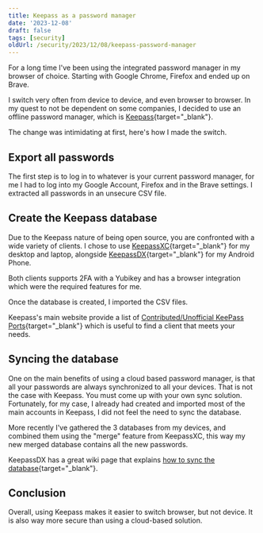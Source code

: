 ```yaml
---
title: Keepass as a password manager
date: '2023-12-08'
draft: false
tags: [security]
oldUrl: /security/2023/12/08/keepass-password-manager
---
```

For a long time I've been using the integrated password manager in my browser of choice. Starting with Google Chrome, Firefox and ended up on Brave.

<!--more-->

I switch very often from device to device, and even browser to browser. In my quest to not be dependent on some companies, I decided to use an offline password manager, which is [Keepass](https://keepass.info/){target="_blank"}.

The change was intimidating at first, here's how I made the switch.

## Export all passwords
The first step is to log in to whatever is your current password manager, for me I had to log into my Google Account, Firefox and in the Brave settings.
I extracted all passwords in an unsecure CSV file.

## Create the Keepass database
Due to the Keepass nature of being open source, you are confronted with a wide variety of clients.
I chose to use [KeepassXC](https://keepassxc.org/){target="_blank"} for my desktop and laptop, alongside [KeepassDX](https://www.keepassdx.com/){target="_blank"} for my Android Phone.

Both clients supports 2FA with a Yubikey and has a browser integration which were the required features for me.

Once the database is created, I imported the CSV files.

Keepass's main website provide a list of [Contributed/Unofficial KeePass Ports](https://keepass.info/download.html){target="_blank"} which is useful to find a client that meets your needs.

## Syncing the database
One on the main benefits of using a cloud based password manager, is that all your passwords are always synchronized to all your devices. That is not the case with Keepass. You must come up with your own sync solution.
Fortunately, for my case, I already had created and imported most of the main accounts in Keepass, I did not feel the need to sync the database.

More recently I've gathered the 3 databases from my devices, and combined them using the "merge" feature from KeepassXC, this way my new merged database contains all the new passwords.

KeepassDX has a great wiki page that explains [how to sync the database](https://github.com/Kunzisoft/KeePassDX/wiki/File-Manager-and-Sync#synchronization-application){target="_blank"}.

## Conclusion

Overall, using Keepass makes it easier to switch browser, but not device. It is also way more secure than using a cloud-based solution.
